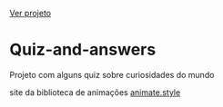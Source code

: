 <a href="https://lucascmo8.github.io/Quiz-and-answers/" target="_blank" rel="noopener noreferrer">Ver projeto</a>
# Quiz-and-answers
Projeto com alguns quiz sobre curiosidades do mundo

site da biblioteca de animações <a href="https://animate.style/" target="_blank" rel="noopener noreferrer">animate.style</a>
